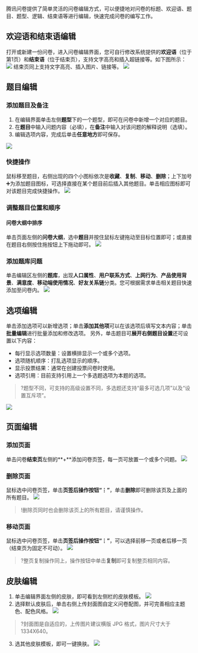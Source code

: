 腾讯问卷提供了简单灵活的问卷编辑方式，可以便捷地对问卷的标题、欢迎语、题目、题型、逻辑、结束语等进行编辑，快速完成问卷的编写工作。

## 欢迎语和结束语编辑
打开或新建一份问卷，进入问卷编辑界面，您可自行修改系统提供的**欢迎语**（位于第1页）和**结束语**（位于结束页），支持文字高亮和插入超链接等。如下图所示：
![](https://qcloudimg.tencent-cloud.cn/raw/32ddf7721973c689fcd228c32523fc91.png)
结束页同上支持文字高亮、插入图片、链接等。
![](https://qcloudimg.tencent-cloud.cn/raw/d4a88212278ec432c635c431a13ea0b8.png)

## 题目编辑
### 添加题目及备注
1. 在编辑界面单击左侧**题型**下的一个题型，即可在问卷中新增一个对应的题目。
2. 在**题目**中输入问题内容（必填），在**备注**中输入对该问题的解释说明（选填）。
3. 编辑选项内容，完成后单击**任意地方**即可保存。

![](https://qcloudimg.tencent-cloud.cn/raw/a8c2baf98327f987624e729549269eba.png)

### 快捷操作
鼠标移至题目，右侧出现的四个小图标依次是**收藏**、**复制**、**移动**、**删除**；上下加号➕为添加题目图标，可选择直接在某个题目前后插入其他题目。单击相应图标即可对该题目完成快捷操作。
![](https://qcloudimg.tencent-cloud.cn/raw/31d28a13234bcced696c62e3099ad1f6.png)

### 调整题目位置和顺序
#### 问卷大纲中排序
单击页面左侧的**问卷大纲**，选中**题目**并按住鼠标左键拖动至目标位置即可；或直接在题目右侧按住拖按钮上下拖动即可。
![](https://qcloudimg.tencent-cloud.cn/raw/6d4544ac327e6b12318ed0a55b40b3e2.png)


### 添加题库问题
单击编辑区左侧的**题库**，出现**人口属性**、**用户联系方式**、**上网行为**、**产品使用背景**、**满意度**、**移动端使用情况**、**好友关系链**分类。您可根据需求单击相关题目快速添加至问卷内。
![](https://qcloudimg.tencent-cloud.cn/raw/dc67cbbde4292fa60d2a35e9b5eecc70.png)

## 选项编辑
单击添加选项可以新增选项；单击**添加其他项**可以在该选项后填写文本内容；单击**批量编辑**进行批量添加和修改选项。
另外，单击题目可**展开右侧题目设置**还可设置以下内容：
- 每行显示选项数量：设置横排显示一个或多个选项。
- 选项随机顺序：打乱选项显示的顺序。
- 显示投票结果：通常在创建投票问卷时使用。
- 选项引用：目前支持引用上一个多选题选项为本题的选项。

>?题型不同，可支持的高级设置不同，多选题还支持“最多可选几项”以及“设置互斥项”。

![](https://qcloudimg.tencent-cloud.cn/raw/5deeca4265fb0509b2e0b2fd58d4d5ea.png)

## 页面编辑
### 添加页面
单击问卷**结束页**左侧的**+**添加问卷页签，每一页可放置一个或多个问题。
![](https://qcloudimg.tencent-cloud.cn/raw/2f47910600c78fccd584ed2242c7a1c1.png)

### 删除页面
鼠标选中问卷页签，单击**页签后操作按钮“⋮”**，单击**删除**即可删除该页及上面的所有题目。
![](https://qcloudimg.tencent-cloud.cn/raw/a566a1883de6e4b98d25a65b972a6c61.png)
>!删除页同时也会删除该页上的所有题目，请谨慎操作。

### 移动页面
鼠标选中问卷页签，单击**页签后操作按钮“⋮”**，可以选择前移一页或者后移一页（结束页为固定不可动）。
![](https://qcloudimg.tencent-cloud.cn/raw/608c645eca48594b8e47b35093dfebad.png)
>?整页复制操作同上，操作按钮中单击**复制**即可复制整页相同内容。

## 皮肤编辑
1. 单击编辑界面左侧的皮肤，即可看到左侧栏的皮肤模板。
![](https://qcloudimg.tencent-cloud.cn/raw/2895dafe8b5f06f7c839ba2b9f8fe50f.png)
2. 选择默认皮肤后，单击右侧上传封面图自定义问卷配图，并可完善相应主题色、配色风格。
![](https://qcloudimg.tencent-cloud.cn/raw/2140dc0a1fc42afc4b7ee78dae9111d2.png)
>?封面图是自适应的，上传图片建议横版 JPG 格式，图片尺寸大于1334X640。
3. 选其他皮肤模板，即可一键换肤。
![](https://qcloudimg.tencent-cloud.cn/raw/afc37960ed05f8920734880eb1822388.png)
